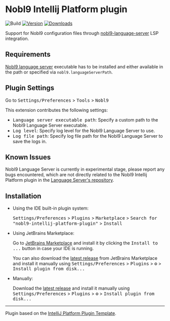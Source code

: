 <!-- markdownlint-disable no-inline-html -->

# Nobl9 Intellij Platform plugin

![Build](https://github.com/nobl9/nobl9-intellij-platform-plugin/workflows/Build/badge.svg)
[![Version](https://img.shields.io/jetbrains/plugin/v/27319-nobl9.svg)](https://plugins.jetbrains.com/plugin/27319-nobl9)
[![Downloads](https://img.shields.io/jetbrains/plugin/d/27319-nobl9.svg)](https://plugins.jetbrains.com/plugin/27319-nobl9)

<!-- Plugin description -->
Support for Nobl9 configuration files through
[nobl9-language-server](https://github.com/nobl9/nobl9-language-server)
LSP integration.
<!-- Plugin description end -->

## Requirements

[Nobl9 language server](https://github.com/nobl9/nobl9-language-server)
executable has to be installed and either available in the path or
specified via `nobl9.languageServerPath`.

## Plugin Settings

Go to
<kbd>Settings/Preferences</kbd> >
<kbd>Tools</kbd> >
<kbd>Nobl9</kbd>

This extension contributes the following settings:

- <kbd>Language server executable path</kbd>:
  Specify a custom path to the Nobl9 Language Server executable.
- <kbd>Log level</kbd>:
  Specify log level for the Nobl9 Language Server to use.
- <kbd>Log file path</kbd>:
  Specify log file path for the Nobl9 Language Server to save the logs in.

## Known Issues

Nobl9 Language Server is currently in experimental stage,
please report any bugs encountered,
which are not directly related to the Nobl9 Intellij Platform plugin in the
[Language Server's repository](https://github.com/nobl9/nobl9-language-server).

## Installation

- Using the IDE built-in plugin system:

  <kbd>Settings/Preferences</kbd> >
  <kbd>Plugins</kbd> >
  <kbd>Marketplace</kbd> >
  <kbd>Search for "nobl9-intellij-platform-plugin"</kbd> >
  <kbd>Install</kbd>

- Using JetBrains Marketplace:

  Go to [JetBrains Marketplace](https://plugins.jetbrains.com/plugin/27319-nobl9)
  and install it by clicking the <kbd>Install to ...</kbd> button
  in case your IDE is running.

  You can also download the
  [latest release](https://plugins.jetbrains.com/plugin/27319-nobl9/versions)
  from JetBrains Marketplace and install it manually using
  <kbd>Settings/Preferences</kbd> >
  <kbd>Plugins</kbd> >
  <kbd>⚙️</kbd> >
  <kbd>Install plugin from disk...</kbd>

- Manually:

  Download the [latest release](https://github.com/nobl9/nobl9-intellij-platform-plugin/releases/latest)
  and install it manually using
  <kbd>Settings/Preferences</kbd> >
  <kbd>Plugins</kbd> >
  <kbd>⚙️</kbd> >
  <kbd>Install plugin from disk...</kbd>

---
Plugin based on the [IntelliJ Platform Plugin Template][template].

[template]: https://github.com/JetBrains/intellij-platform-plugin-template

